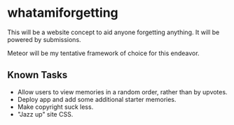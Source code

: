 whatamiforgetting
=================
This will be a website concept to aid anyone forgetting anything. It will be powered by submissions.

Meteor will be my tentative framework of choice for this endeavor.

Known Tasks
-----------
* Allow users to view memories in a random order, rather than by upvotes.
* Deploy app and add some additional starter memories.
* Make copyright suck less.
* "Jazz up" site CSS.
